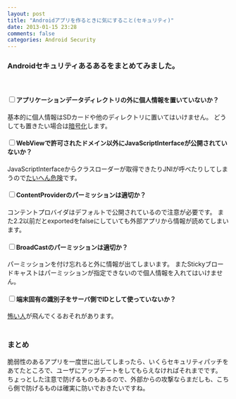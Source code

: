 ```yaml
---
layout: post
title: "Androidアプリを作るときに気にすること(セキュリティ)"
date: 2013-01-15 23:28
comments: false
categories: Android Security
---
```


### Androidセキュリティあるあるをまとめてみました。
　  
#### <input type="checkbox">アプリケーションデータディレクトリの外に個人情報を置いていないか？
基本的に個人情報はSDカードや他のディレクトリに置いてはいけません。
どうしても置きたい場合は[暗号化](http://takiguchi0817.github.com/blog/2012/12/31/java-aes/)します。

#### <input type="checkbox">WebViewで許可されたドメイン以外にJavaScriptInterfaceが公開されていないか？
JavaScriptInterfaceからクラスローダーが取得できたりJNIが呼べたりしてしまうので[たいへん危険](https://www.google.co.jp/#hl=ja&q=Android+WebView+%E5%8D%B1%E9%99%BA&fp=1)です。

#### <input type="checkbox">ContentProviderのパーミッションは適切か？
コンテントプロバイダはデフォルトで公開されているので注意が必要です。
また2.2以前だとexportedをfalseにしていても外部アプリから情報が読めてしまいます。

#### <input type="checkbox">BroadCastのパーミッションは適切か？
パーミッションを付け忘れると外に情報が出てしまいます。
またStickyブロードキャストはパーミッションが指定できないので個人情報を入れてはいけません。

#### <input type="checkbox">端末固有の識別子をサーバ側でIDとして使っていないか？
[怖い人](http://news.mynavi.jp/articles/2012/03/28/abc2012_06/index.html)が飛んでくるおそれがあります。
　  
　  
### まとめ
脆弱性のあるアプリを一度世に出してしまったら、いくらセキュリティパッチをあてたところで、ユーザにアップデートをしてもらえなければそれまでです。
ちょっとした注意で防げるものもあるので、外部からの攻撃ならまだしも、こちら側で防げるものは確実に防いでおきたいですね。
